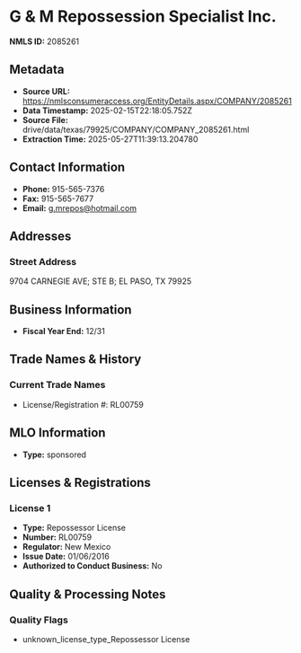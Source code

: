 # G & M Repossession Specialist Inc.

**NMLS ID:** 2085261

## Metadata
- **Source URL:** https://nmlsconsumeraccess.org/EntityDetails.aspx/COMPANY/2085261
- **Data Timestamp:** 2025-02-15T22:18:05.752Z
- **Source File:** drive/data/texas/79925/COMPANY/COMPANY_2085261.html
- **Extraction Time:** 2025-05-27T11:39:13.204780

## Contact Information
- **Phone:** 915-565-7376
- **Fax:** 915-565-7677
- **Email:** g.mrepos@hotmail.com

## Addresses
### Street Address
9704 CARNEGIE AVE; STE B; EL PASO, TX 79925

## Business Information
- **Fiscal Year End:** 12/31

## Trade Names & History
### Current Trade Names
- License/Registration #: RL00759

## MLO Information
- **Type:** sponsored

## Licenses & Registrations

### License 1
- **Type:** Repossessor License
- **Number:** RL00759
- **Regulator:** New Mexico
- **Issue Date:** 01/06/2016
- **Authorized to Conduct Business:** No

## Quality & Processing Notes
### Quality Flags
- unknown_license_type_Repossessor License
